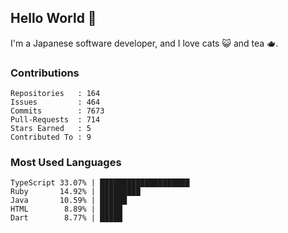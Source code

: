 ## Hello World 👋

I'm a Japanese software developer, and I love cats 😺 and tea 🫖.

### Contributions

    Repositories   : 164
    Issues         : 464
    Commits        : 7673
    Pull-Requests  : 714
    Stars Earned   : 5
    Contributed To : 9

### Most Used Languages

    TypeScript 33.07% | ████████████████████
    Ruby       14.92% | █████████
    Java       10.59% | ██████
    HTML        8.89% | █████
    Dart        8.77% | █████
